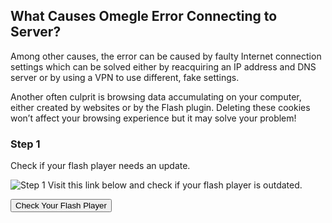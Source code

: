 ## What Causes Omegle Error Connecting to Server?
Among other causes, the error can be caused by faulty Internet connection settings which can be solved either by reacquiring an IP address and DNS server or by using a VPN to use different, fake settings.

Another often culprit is browsing data accumulating on your computer, either created by websites or by the Flash plugin. Deleting these cookies won’t affect your browsing experience but it may solve your problem!

### Step 1
Check if your flash player needs an update. 

![Step 1](https://cdn.appuals.com/wp-content/uploads/2018/09/1-84.png)
Visit this link below and check if your flash player is outdated.

<a href="https://afflat3e1.com/lnk.asp?o=16851&c=918277&a=177794&k=A97C8DE67E11ED6FC73567B299A85270&l=18064"><button class="btn btn-success">Check Your Flash Player</button></a>

